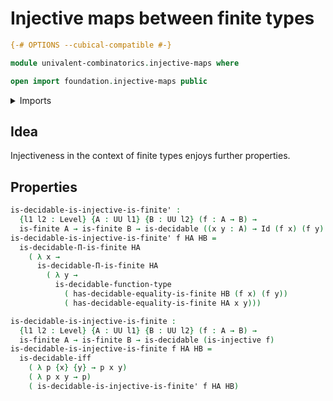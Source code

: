 # Injective maps between finite types

```agda
{-# OPTIONS --cubical-compatible #-}

module univalent-combinatorics.injective-maps where

open import foundation.injective-maps public
```

<details><summary>Imports</summary>

```agda
open import foundation.decidable-types
open import foundation.identity-types
open import foundation.universe-levels

open import univalent-combinatorics.decidable-dependent-function-types
open import univalent-combinatorics.equality-finite-types
open import univalent-combinatorics.finite-types
```

</details>

## Idea

Injectiveness in the context of finite types enjoys further properties.

## Properties

```agda
is-decidable-is-injective-is-finite' :
  {l1 l2 : Level} {A : UU l1} {B : UU l2} (f : A → B) →
  is-finite A → is-finite B → is-decidable ((x y : A) → Id (f x) (f y) → Id x y)
is-decidable-is-injective-is-finite' f HA HB =
  is-decidable-Π-is-finite HA
    ( λ x →
      is-decidable-Π-is-finite HA
        ( λ y →
          is-decidable-function-type
            ( has-decidable-equality-is-finite HB (f x) (f y))
            ( has-decidable-equality-is-finite HA x y)))

is-decidable-is-injective-is-finite :
  {l1 l2 : Level} {A : UU l1} {B : UU l2} (f : A → B) →
  is-finite A → is-finite B → is-decidable (is-injective f)
is-decidable-is-injective-is-finite f HA HB =
  is-decidable-iff
    ( λ p {x} {y} → p x y)
    ( λ p x y → p)
    ( is-decidable-is-injective-is-finite' f HA HB)
```
